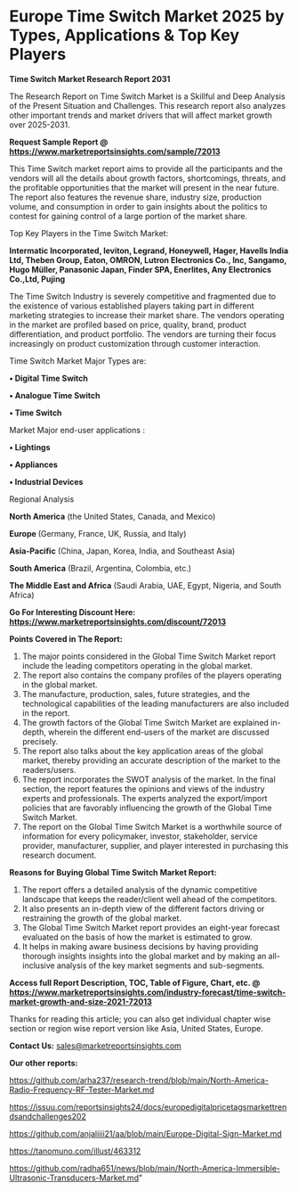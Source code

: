 # Europe Time Switch Market 2025 by Types, Applications & Top Key Players

<strong>Time Switch Market Research Report 2031</strong>

The Research Report on Time Switch Market is a Skillful and Deep Analysis of the Present Situation and Challenges. This research report also analyzes other important trends and market drivers that will affect market growth over 2025-2031.

<strong>Request Sample Report @ <a href=https://www.marketreportsinsights.com/sample/72013>https://www.marketreportsinsights.com/sample/72013</a></strong>

This Time Switch market report aims to provide all the participants and the vendors will all the details about growth factors, shortcomings, threats, and the profitable opportunities that the market will present in the near future. The report also features the revenue share, industry size, production volume, and consumption in order to gain insights about the politics to contest for gaining control of a large portion of the market share.

Top Key Players in the Time Switch Market:

<strong>Intermatic Incorporated, leviton, Legrand, Honeywell, Hager, Havells India Ltd, Theben Group, Eaton, OMRON, Lutron Electronics Co., Inc, Sangamo, Hugo Müller, Panasonic Japan, Finder SPA, Enerlites, Any Electronics Co.,Ltd, Pujing</strong>

The Time Switch Industry is severely competitive and fragmented due to the existence of various established players taking part in different marketing strategies to increase their market share. The vendors operating in the market are profiled based on price, quality, brand, product differentiation, and product portfolio. The vendors are turning their focus increasingly on product customization through customer interaction.

Time Switch Market Major Types are:

<strong>• Digital Time Switch

• Analogue Time Switch

• Time Switch</strong>

Market Major end-user applications :

<strong>• Lightings

• Appliances

• Industrial Devices</strong>

Regional Analysis

</u><strong><b>North America</b></strong> (the United States, Canada, and Mexico)

<strong><b>Europe </b></strong>(Germany, France, UK, Russia, and Italy)

<strong><b>Asia-Pacific</b></strong> (China, Japan, Korea, India, and Southeast Asia)

<strong><b>South America</b></strong> (Brazil, Argentina, Colombia, etc.)

<strong><b>The Middle East and Africa</b></strong> (Saudi Arabia, UAE, Egypt, Nigeria, and South Africa)

<strong>Go For Interesting Discount Here: <a href=https://www.marketreportsinsights.com/discount/72013>https://www.marketreportsinsights.com/discount/72013</a></strong>

<strong>Points Covered in The Report:</strong>
<ol>
  <li>The major points considered in the Global Time Switch Market report include the leading competitors operating in the global market.</li>
  <li>The report also contains the company profiles of the players operating in the global market.</li>
  <li>The manufacture, production, sales, future strategies, and the technological capabilities of the leading manufacturers are also included in the report.</li>
  <li>The growth factors of the Global Time Switch Market are explained in-depth, wherein the different end-users of the market are discussed precisely.</li>
  <li>The report also talks about the key application areas of the global market, thereby providing an accurate description of the market to the readers/users.</li>
  <li>The report incorporates the SWOT analysis of the market. In the final section, the report features the opinions and views of the industry experts and professionals. The experts analyzed the export/import policies that are favorably influencing the growth of the Global Time Switch Market.</li>
  <li>The report on the Global Time Switch Market is a worthwhile source of information for every policymaker, investor, stakeholder, service provider, manufacturer, supplier, and player interested in purchasing this research document.</li>
</ol>
<strong>Reasons for Buying Global Time Switch Market Report:</strong>

<ol>
  <li>The report offers a detailed analysis of the dynamic competitive landscape that keeps the reader/client well ahead of the competitors.</li>
  <li>It also presents an in-depth view of the different factors driving or restraining the growth of the global market.</li>
  <li>The Global Time Switch Market report provides an eight-year forecast evaluated on the basis of how the market is estimated to grow.</li>
  <li>It helps in making aware business decisions by having providing thorough insights insights into the global market and by making an all-inclusive analysis of the key market segments and sub-segments.</li>
</ol>
<strong>Access full Report Description, TOC, Table of Figure, Chart, etc. @ <a href=https://www.marketreportsinsights.com/industry-forecast/time-switch-market-growth-and-size-2021-72013>https://www.marketreportsinsights.com/industry-forecast/time-switch-market-growth-and-size-2021-72013</a></strong>


Thanks for reading this article; you can also get individual chapter wise section or region wise report version like Asia, United States, Europe.

<strong>Contact Us:</strong>
sales@marketreportsinsights.com

<strong>Our other reports:</strong>

<a href=https://github.com/arha237/research-trend/blob/main/North-America-Radio-Frequency-RF-Tester-Market.md>https://github.com/arha237/research-trend/blob/main/North-America-Radio-Frequency-RF-Tester-Market.md</a>

<a href=https://issuu.com/reportsinsights24/docs/europedigitalpricetagsmarkettrendsandchallenges202>https://issuu.com/reportsinsights24/docs/europedigitalpricetagsmarkettrendsandchallenges202</a>

<a href=https://github.com/anjaliiii21/aa/blob/main/Europe-Digital-Sign-Market.md>https://github.com/anjaliiii21/aa/blob/main/Europe-Digital-Sign-Market.md</a>

<a href=https://tanomuno.com/illust/463312>https://tanomuno.com/illust/463312</a>

<a href=https://github.com/radha651/news/blob/main/North-America-Immersible-Ultrasonic-Transducers-Market.md>https://github.com/radha651/news/blob/main/North-America-Immersible-Ultrasonic-Transducers-Market.md</a>"
